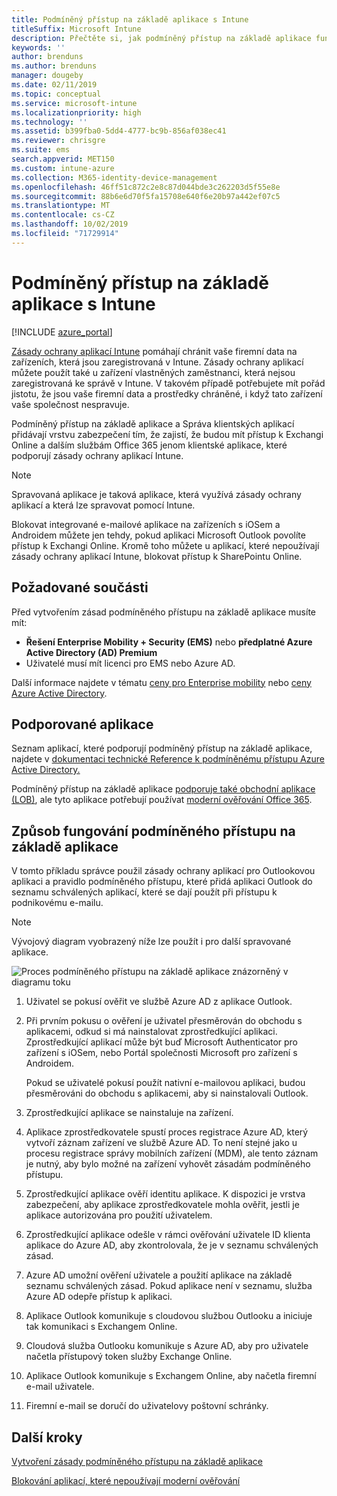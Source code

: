 ```yaml
---
title: Podmíněný přístup na základě aplikace s Intune
titleSuffix: Microsoft Intune
description: Přečtěte si, jak podmíněný přístup na základě aplikace funguje s Intune.
keywords: ''
author: brenduns
ms.author: brenduns
manager: dougeby
ms.date: 02/11/2019
ms.topic: conceptual
ms.service: microsoft-intune
ms.localizationpriority: high
ms.technology: ''
ms.assetid: b399fba0-5dd4-4777-bc9b-856af038ec41
ms.reviewer: chrisgre
ms.suite: ems
search.appverid: MET150
ms.custom: intune-azure
ms.collection: M365-identity-device-management
ms.openlocfilehash: 46ff51c872c2e8c87d044bde3c262203d5f55e8e
ms.sourcegitcommit: 88b6e6d70f5fa15708e640f6e20b97a442ef07c5
ms.translationtype: MT
ms.contentlocale: cs-CZ
ms.lasthandoff: 10/02/2019
ms.locfileid: "71729914"
---
```

# <a name="app-based-conditional-access-with-intune"></a>Podmíněný přístup na základě aplikace s Intune

[!INCLUDE [azure_portal](../includes/azure_portal.md)]

[Zásady ochrany aplikací Intune](../apps/app-protection-policy.md) pomáhají chránit vaše firemní data na zařízeních, která jsou zaregistrovaná v Intune. Zásady ochrany aplikací můžete použít také u zařízení vlastněných zaměstnanci, která nejsou zaregistrovaná ke správě v Intune. V takovém případě potřebujete mít pořád jistotu, že jsou vaše firemní data a prostředky chráněné, i když tato zařízení vaše společnost nespravuje.

Podmíněný přístup na základě aplikace a Správa klientských aplikací přidávají vrstvu zabezpečení tím, že zajistí, že budou mít přístup k Exchangi Online a dalším službám Office 365 jenom klientské aplikace, které podporují zásady ochrany aplikací Intune.

> [!NOTE]
> Spravovaná aplikace je taková aplikace, která využívá zásady ochrany aplikací a která lze spravovat pomocí Intune.

Blokovat integrované e-mailové aplikace na zařízeních s iOSem a Androidem můžete jen tehdy, pokud aplikaci Microsoft Outlook povolíte přístup k Exchangi Online. Kromě toho můžete u aplikací, které nepoužívají zásady ochrany aplikací Intune, blokovat přístup k SharePointu Online.

## <a name="prerequisites"></a>Požadované součásti
Před vytvořením zásad podmíněného přístupu na základě aplikace musíte mít:

- **Řešení Enterprise Mobility + Security (EMS)** nebo **předplatné Azure Active Directory (AD) Premium**
- Uživatelé musí mít licenci pro EMS nebo Azure AD.

Další informace najdete v tématu [ceny pro Enterprise mobility](https://www.microsoft.com/cloud-platform/enterprise-mobility-pricing) nebo [ceny Azure Active Directory](https://azure.microsoft.com/pricing/details/active-directory/).

## <a name="supported-apps"></a>Podporované aplikace

Seznam aplikací, které podporují podmíněný přístup na základě aplikace, najdete v [dokumentaci technické Reference k podmíněnému přístupu Azure Active Directory.](https://docs.microsoft.com/azure/active-directory/active-directory-conditional-access-technical-reference)

Podmíněný přístup na základě aplikace [podporuje také obchodní aplikace (LOB)](app-modern-authentication-block.md), ale tyto aplikace potřebují používat [moderní ověřování Office 365](https://support.office.com/article/Using-Office-365-modern-authentication-with-Office-clients-776c0036-66fd-41cb-8928-5495c0f9168a). 

## <a name="how-app-based-conditional-access-works"></a>Způsob fungování podmíněného přístupu na základě aplikace

V tomto příkladu správce použil zásady ochrany aplikací pro Outlookovou aplikaci a pravidlo podmíněného přístupu, které přidá aplikaci Outlook do seznamu schválených aplikací, které se dají použít při přístupu k podnikovému e-mailu.

> [!NOTE]
> Vývojový diagram vyobrazený níže lze použít i pro další spravované aplikace.

![Proces podmíněného přístupu na základě aplikace znázorněný v diagramu toku](./media/app-based-conditional-access-intune/ca-intune-common-ways-3.png)

1. Uživatel se pokusí ověřit ve službě Azure AD z aplikace Outlook.

2. Při prvním pokusu o ověření je uživatel přesměrován do obchodu s aplikacemi, odkud si má nainstalovat zprostředkující aplikaci. Zprostředkující aplikací může být buď Microsoft Authenticator pro zařízení s iOSem, nebo Portál společnosti Microsoft pro zařízení s Androidem.

   Pokud se uživatelé pokusí použít nativní e-mailovou aplikaci, budou přesměrováni do obchodu s aplikacemi, aby si nainstalovali Outlook.

3. Zprostředkující aplikace se nainstaluje na zařízení.

4. Aplikace zprostředkovatele spustí proces registrace Azure AD, který vytvoří záznam zařízení ve službě Azure AD. To není stejné jako u procesu registrace správy mobilních zařízení (MDM), ale tento záznam je nutný, aby bylo možné na zařízení vyhovět zásadám podmíněného přístupu.

5. Zprostředkující aplikace ověří identitu aplikace. K dispozici je vrstva zabezpečení, aby aplikace zprostředkovatele mohla ověřit, jestli je aplikace autorizována pro použití uživatelem.

6. Zprostředkující aplikace odešle v rámci ověřování uživatele ID klienta aplikace do Azure AD, aby zkontrolovala, že je v seznamu schválených zásad.

7. Azure AD umožní ověření uživatele a použití aplikace na základě seznamu schválených zásad. Pokud aplikace není v seznamu, služba Azure AD odepře přístup k aplikaci.

8. Aplikace Outlook komunikuje s cloudovou službou Outlooku a iniciuje tak komunikaci s Exchangem Online.

9. Cloudová služba Outlooku komunikuje s Azure AD, aby pro uživatele načetla přístupový token služby Exchange Online.

10. Aplikace Outlook komunikuje s Exchangem Online, aby načetla firemní e-mail uživatele.

11. Firemní e-mail se doručí do uživatelovy poštovní schránky.

## <a name="next-steps"></a>Další kroky
[Vytvoření zásady podmíněného přístupu na základě aplikace](app-based-conditional-access-intune-create.md)

[Blokování aplikací, které nepoužívají moderní ověřování](app-modern-authentication-block.md)
